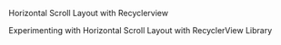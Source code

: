 Horizontal Scroll Layout with Recyclerview

Experimenting with Horizontal Scroll Layout with RecyclerView Library
